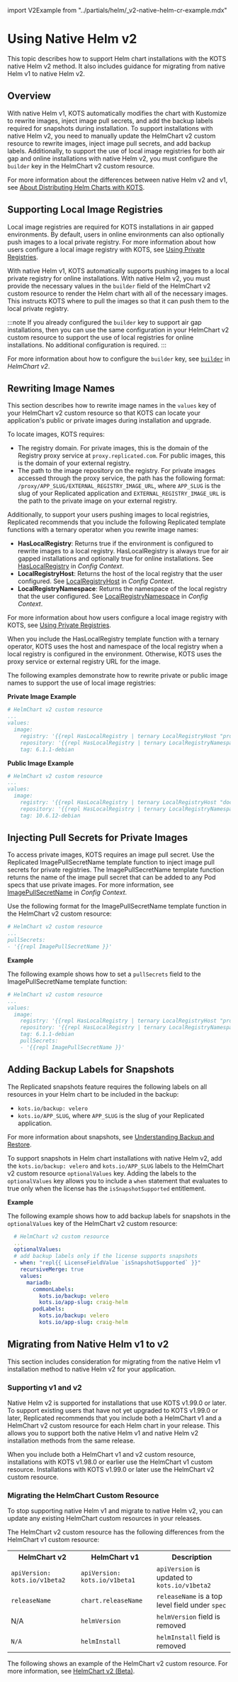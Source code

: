 import V2Example from "../partials/helm/_v2-native-helm-cr-example.mdx"

# Using Native Helm v2

This topic describes how to support Helm chart installations with the KOTS native Helm v2 method. It also includes guidance for migrating from native Helm v1 to native Helm v2. 

## Overview

With native Helm v1, KOTS automatically modifies the chart with Kustomize to rewrite images, inject image pull secrets, and add the backup labels required for snapshots during installation. To support installations with native Helm v2, you need to manually update the HelmChart v2 custom resource to rewrite images, inject image pull secrets, and add backup labels. Additionally, to support the use of local image registries for both air gap and online installations with native Helm v2, you must configure the `builder` key in the HelmChart v2 custom resource.

For more information about the differences between native Helm v2 and v1, see [About Distributing Helm Charts with KOTS](helm-native-about).

## Supporting Local Image Registries

Local image registries are required for KOTS installations in air gapped environments. By default, users in online environments can also optionally push images to a local private registry. For more information about how users configure a local image registry with KOTS, see [Using Private Registries](/enterprise/image-registry-settings).

With native Helm v1, KOTS automatically supports pushing images to a local private registry for online installations. With native Helm v2, you must provide the necessary values in the `builder` field of the HelmChart v2 custom resource to render the Helm chart with all of the necessary images. This instructs KOTS where to pull the images so that it can push them to the local private registry.

:::note
If you already configured the `builder` key to support air gap installations, then you can use the same configuration in your HelmChart v2 custom resource to support the use of local registries for online installations. No additional configuration is required.
:::

For more information about how to configure the `builder` key, see [`builder`](/reference/custom-resource-helmchart-v2#builder) in _HelmChart v2_.

## Rewriting Image Names

This section describes how to rewrite image names in the `values` key of your HelmChart v2 custom resource so that KOTS can locate your application's public or private images during installation and upgrade.

To locate images, KOTS requires:
* The registry domain. For private images, this is the domain of the Registry proxy service at `proxy.replicated.com`. For public images, this is the domain of your external registry.
* The path to the image repository on the registry. For private images accessed through the proxy service, the path has the following format: `/proxy/APP_SLUG/EXTERNAL_REGISTRY_IMAGE_URL`, where `APP_SLUG` is the slug of your Replicated application and `EXTERNAL_REGISTRY_IMAGE_URL` is the path to the private image on your external registry.

Additionally, to support your users pushing images to local registries, Replicated recommends that you include the following Replicated template functions with a ternary operator when you rewrite image names:
* **HasLocalRegistry**: Returns true if the environment is configured to rewrite images to a local registry. HasLocalRegistry is always true for air gapped installations and optionally true for online installations. See [HasLocalRegistry](/reference/template-functions-config-context#haslocalregistry) in _Config Context_.
* **LocalRegistryHost**: Returns the host of the local registry that the user configured. See [LocalRegistryHost](/reference/template-functions-config-context#localregistryhost) in _Config Context_.
* **LocalRegistryNamespace**: Returns the namespace of the local registry that the user configured. See [LocalRegistryNamespace](/reference/template-functions-config-context#localregistrynamespace) in _Config Context_.

For more information about how users configure a local image registry with KOTS, see [Using Private Registries](/enterprise/image-registry-settings).

When you include the HasLocalRegistry template function with a ternary operator, KOTS uses the host and namespace of the local registry when a local registry is configured in the environment. Otherwise, KOTS uses the proxy service or external registry URL for the image.

The following examples demonstrate how to rewrite private or public image names to support the use of local image registries: 

**Private Image Example**

```yaml
# HelmChart v2 custom resource
...
values:
  image:
    registry: '{{repl HasLocalRegistry | ternary LocalRegistryHost "proxy.replicated.com" }}'
    repository: '{{repl HasLocalRegistry | ternary LocalRegistryNamespace "proxy/my-app/ecr.us-east-1.amazonaws.com/example" }}/wordpress'
    tag: 6.1.1-debian
```

**Public Image Example**
 
```yaml 
# HelmChart v2 custom resource
...
values:
  image:
    registry: '{{repl HasLocalRegistry | ternary LocalRegistryHost "docker.io" }}'
    repository: '{{repl HasLocalRegistry | ternary LocalRegistryNamespace "bitnami" }}/mariadb'
    tag: 10.6.12-debian  
```

<!-- ### Without Support for Local Registries {#without-local}

If you do not support air gap installations, or if you do not support the use of local registries for users in online environments, then write image names with a static value that points to the location of the private image on `proxy.replicated.com` or the location of the public image at your private registry URL. 

**Private Image Example**

```yaml
# HelmChart v2 custom resource
...
values:
  image:
    name: proxy.replicated.com/proxy/APP_SLUG/REGISTRY_URL
    tag: IMAGE_TAG
```

**Public Image Example**

```yaml
# HelmChart v2 custom resource
...
values:
  image:
    name: my.registry.com/directory/image_name
    tag: IMAGE_TAG
``` -->
## Injecting Pull Secrets for Private Images

To access private images, KOTS requires an image pull secret. Use the Replicated ImagePullSecretName template function to inject image pull secrets for private registries. The ImagePullSecretName template function returns the name of the image pull secret that can be added to any Pod specs that use private images. For more information, see [ImagePullSecretName](/reference/template-functions-config-context#imagepullsecretname) in _Config Context_.

Use the following format for the ImagePullSecretName template function in the HelmChart v2 custom resource:

```yaml
# HelmChart v2 custom resource
...
pullSecrets:
- '{{repl ImagePullSecretName }}'
```

**Example**

The following example shows how to set a `pullSecrets` field to the ImagePullSecretName template function:

```yaml
# HelmChart v2 custom resource
...
values:
  image:
    registry: '{{repl HasLocalRegistry | ternary LocalRegistryHost "proxy.replicated.com" }}'
    repository: '{{repl HasLocalRegistry | ternary LocalRegistryNamespace "proxy/my-app/ecr.us-east-1.amazonaws.com/example" }}/wordpress'
    tag: 6.1.1-debian
    pullSecrets:
    - '{{repl ImagePullSecretName }}'
```

## Adding Backup Labels for Snapshots

The Replicated snapshots feature requires the following labels on all resources in your Helm chart to be included in the backup:
* `kots.io/backup: velero`
* `kots.io/APP_SLUG`, where `APP_SLUG` is the slug of your Replicated application.

For more information about snapshots, see [Understanding Backup and Restore](snapshots-overview).

To support snapshots in Helm chart installations with native Helm v2, add the `kots.io/backup: velero` and `kots.io/APP_SLUG` labels to the HelmChart v2 custom resource `optionalValues` key. Adding the labels to the `optionalValues` key allows you to include a `when` statement that evaluates to true only when the license has the `isSnapshotSupported` entitlement.

**Example**

The following example shows how to add backup labels for snapshots in the `optionalValues` key of the HelmChart v2 custom resource:

```yaml
  # HelmChart v2 custom resource
  ...
  optionalValues:
  # add backup labels only if the license supports snapshots
  - when: "repl{{ LicenseFieldValue `isSnapshotSupported` }}"
    recursiveMerge: true
    values:
      mariadb:
        commonLabels:
          kots.io/backup: velero
          kots.io/app-slug: craig-helm
        podLabels:
          kots.io/backup: velero
          kots.io/app-slug: craig-helm
```

## Migrating from Native Helm v1 to v2

This section includes consideration for migrating from the native Helm v1 installation method to native Helm v2 for your application.

### Supporting v1 and v2

Native Helm v2 is supported for installations that use KOTS v1.99.0 or later. To support existing users that have not yet upgraded to KOTS v1.99.0 or later, Replicated recommends that you include both a HelmChart v1 and a HelmChart v2 custom resource for each Helm chart in your release. This allows you to support both the native Helm v1 and native Helm v2 installation methods from the same release.

When you include both a HelmChart v1 and v2 custom resource, installations with KOTS v1.98.0 or earlier use the HelmChart v1 custom resource. Installations with KOTS v1.99.0 or later use the HelmChart v2 custom resource.

### Migrating the HelmChart Custom Resource

To stop supporting native Helm v1 and migrate to native Helm v2, you can update any existing HelmChart custom resources in your releases. 

The HelmChart v2 custom resource has the following differences from the HelmChart v1 custom resource:

<table>
  <tr>
    <th>HelmChart v2</th>
    <th>HelmChart v1</th>
    <th>Description</th>
  </tr>
  <tr>
    <td><code>apiVersion: kots.io/v1beta2</code></td>
    <td><code>apiVersion: kots.io/v1beta1</code></td>
    <td><code>apiVersion</code> is updated to <code>kots.io/v1beta2</code></td>
  </tr>
  <tr>
    <td><code>releaseName</code></td>
    <td><code>chart.releaseName</code></td>
    <td><code>releaseName</code> is a top level field under <code>spec</code></td>
  </tr>
  <tr>
    <td>N/A</td>
    <td><code>helmVersion</code></td>
    <td><code>helmVersion</code> field is removed</td>
  </tr>
  <tr>
    <td><code>N/A</code></td>
    <td><code>helmInstall</code></td>
    <td><code>helmInstall</code> field is removed</td>
  </tr>
</table>

The following shows an example of the HelmChart v2 custom resource. For more information, see [HelmChart v2 (Beta)](/reference/custom-resource-helmchart-v2).

<V2Example/>